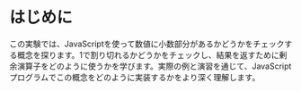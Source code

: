# はじめに

この実験では、JavaScriptを使って数値に小数部分があるかどうかをチェックする概念を探ります。1で割り切れるかどうかをチェックし、結果を返すために剰余演算子をどのように使うかを学びます。実際の例と演習を通じて、JavaScriptプログラムでこの概念をどのように実装するかをより深く理解します。
